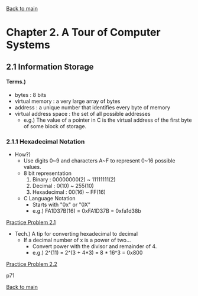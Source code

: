 [Back to main](https://github.com/JoonHyeok-hozy-Kim/computer_systems_study#readme)

# Chapter 2. A Tour of Computer Systems  

## 2.1 Information Storage
#### Terms.)
* bytes : 8 bits
* virtual memory : a very large array of bytes
* address : a unique number that identifies every byte of memory
* virtual address space : the set of all possible addresses
  * e.g.) The value of a pointer in C is the virtual address of the first byte of some block of storage.

### 2.1.1 Hexadecimal Notation
* How?)
  * Use digits 0\~9 and characters A\~F to represent 0\~16 possible values.
  * 8 bit representation
    1. Binary : 00000000(2) ~ 11111111(2)
    2. Decimal : 0(10) ~ 255(10)
    3. Hexadecimal : 00(16) ~ FF(16)
  * C Language Notation
    * Starts with "0x" or "0X"
    * e.g.) FA1D37B(16) = 0xFA1D37B = 0xfa1d38b

[Practice Problem 2.1](https://github.com/JoonHyeok-hozy-Kim/computer_systems_study/blob/main/contents/ch_02/problems/practice_problems.md#practice-problem-21)

* Tech.) A tip for converting hexadecimal to decimal
  * If a decimal number of x is a power of two...
    * Convert power with the divisor and remainder of 4.
    * e.g.) 2^(11) = 2^(3 + 4*3) = 8 * 16^3 = 0x800

[Practice Problem 2.2](https://github.com/JoonHyeok-hozy-Kim/computer_systems_study/blob/main/contents/ch_02/problems/practice_problems.md#practice-problem-22)


p71






[Back to main](https://github.com/JoonHyeok-hozy-Kim/computer_systems_study#readme)